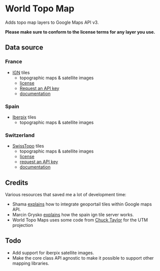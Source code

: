 # World Topo Map

Adds topo map layers to Google Maps API v3.

**Please make sure to conform to the license terms for any layer you use.**

## Data source

### France

* [IGN](http://www.ign.fr) tiles
    * topographic maps & satellite images
    * [license](https://api.ign.fr/geoportail/presentation.do?presentationSubjectId=6)
    * [Request an API key](https://api.ign.fr/geoportail/registration.do)
    * [documentation](https://api.ign.fr/geoportail/api/doc/index.html)

### Spain

* [Iberpix](http://www.ign.es) tiles
    * topographic maps & satellite images

### Switzerland

* [SwissTopo](http://www.swisstopo.ch/) tiles
    * topographic maps & satellite images
    * [license](http://www.swisstopo.admin.ch/internet/swisstopo/en/home/products/services/web_services/webaccess.html#parsys_91592)
    * [request an API key](http://www.geo.admin.ch/internet/geoportal/fr/home/services/geoservices/display_services/api_services/order_form.html)
    * [documentation](http://api.geo.admin.ch/main/wsgi/doc/build/services/sdiservices.html#wmts)

## Credits

Various resources that saved me a lot of development time:

* Shama [explains](http://www.developpez.net/forums/d999116/applications/sig-systeme-dinformation-geographique/ign-api-geoportail/affichage-couches-ign-sous-googlemap/) how to integrate geoportail tiles within Google maps API.
* Marcin Grysko [explains](http://grysz.com/2011/04/12/how-ign-tile-servers-work/) how the spain ign tile server works.
* World Topo Maps uses some code from [Chuck Taylor](http://home.hiwaay.net/~taylorc/toolbox/geography/geoutm.html) for the UTM projection

## Todo

* Add support for iberpix satellite images.
* Make the core class API agnostic to make it possible to support other mapping libraries.